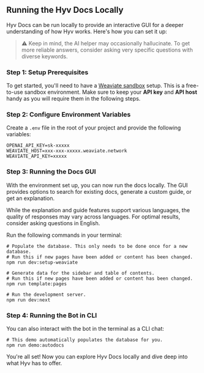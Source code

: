 ## Running the Hyv Docs Locally

Hyv Docs can be run locally to provide an interactive GUI for a deeper understanding of how Hyv
works. Here's how you can set it up:

> ⚠️ Keep in mind, the AI helper may occasionally hallucinate. To get more reliable answers,
> consider asking very specific questions with diverse keywords.

### Step 1: Setup Prerequisites

To get started, you'll need to have a
[Weaviate sandbox](https://weaviate.io/developers/weaviate/quickstart#create-a-weaviate-instance)
setup. This is a free-to-use sandbox environment. Make sure to keep your **API key** and **API
host** handy as you will require them in the following steps.

### Step 2: Configure Environment Variables

Create a `.env` file in the root of your project and provide the following variables:

```shell
OPENAI_API_KEY=sk-xxxxx
WEAVIATE_HOST=xxx-xxx-xxxxx.weaviate.network
WEAVIATE_API_KEY=xxxxx
```

### Step 3: Running the Docs GUI

With the environment set up, you can now run the docs locally. The GUI provides options to search
for existing docs, generate a custom guide, or get an explanation.

While the explanation and guide features support various languages, the quality of responses may
vary across languages. For optimal results, consider asking questions in English.

Run the following commands in your terminal:

```shell
# Populate the database. This only needs to be done once for a new database.
# Run this if new pages have been added or content has been changed.
npm run dev:setup-weaviate

# Generate data for the sidebar and table of contents.
# Run this if new pages have been added or content has been changed.
npm run template:pages

# Run the development server.
npm run dev:next
```

### Step 4: Running the Bot in CLI

You can also interact with the bot in the terminal as a CLI chat:

```shell
# This demo automatically populates the database for you.
npm run demo:autodocs
```

You're all set! Now you can explore Hyv Docs locally and dive deep into what Hyv has to offer.
